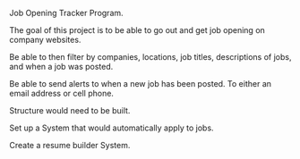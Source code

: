 Job Opening Tracker Program.

The goal of this project is to be able to go out and get job opening on company websites. 

Be able to then filter by companies, locations, job titles, descriptions of jobs, and when a job was posted.

Be able to send alerts to when a new job has been posted. To either an email address or cell phone. 

Structure would need to be built.

Set up a System that would automatically apply to jobs. 

Create a resume builder System. 



 